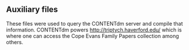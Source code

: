 ## Auxiliary files
These files were used to query the CONTENTdm server and compile that information. CONTENTdm powers http://triptych.haverford.edu/ which is where one can access the Cope Evans Family Papers collection among others. 
